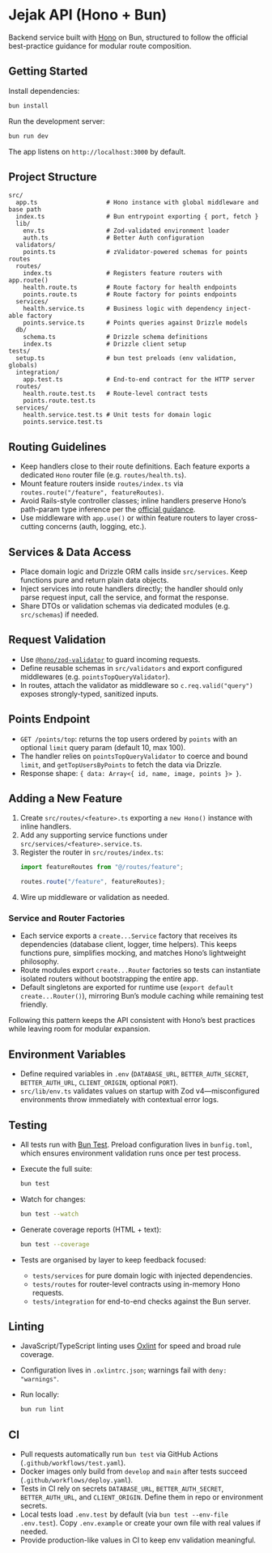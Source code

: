 # Jejak API (Hono + Bun)

Backend service built with [Hono](https://hono.dev/) on Bun, structured to follow the official best-practice guidance for modular route composition.

## Getting Started

Install dependencies:

```sh
bun install
```

Run the development server:

```sh
bun run dev
```

The app listens on `http://localhost:3000` by default.

## Project Structure

```
src/
  app.ts                   # Hono instance with global middleware and base path
  index.ts                 # Bun entrypoint exporting { port, fetch }
  lib/
    env.ts                 # Zod-validated environment loader
    auth.ts                # Better Auth configuration
  validators/
    points.ts              # zValidator-powered schemas for points routes
  routes/
    index.ts               # Registers feature routers with app.route()
    health.route.ts        # Route factory for health endpoints
    points.route.ts        # Route factory for points endpoints
  services/
    health.service.ts      # Business logic with dependency inject-able factory
    points.service.ts      # Points queries against Drizzle models
  db/
    schema.ts              # Drizzle schema definitions
    index.ts               # Drizzle client setup
tests/
  setup.ts                 # bun test preloads (env validation, globals)
  integration/
    app.test.ts            # End-to-end contract for the HTTP server
  routes/
    health.route.test.ts   # Route-level contract tests
    points.route.test.ts
  services/
    health.service.test.ts # Unit tests for domain logic
    points.service.test.ts
```

## Routing Guidelines

- Keep handlers close to their route definitions. Each feature exports a dedicated `Hono` router file (e.g. `routes/health.ts`).
- Mount feature routers inside `routes/index.ts` via `routes.route("/feature", featureRoutes)`.
- Avoid Rails-style controller classes; inline handlers preserve Hono’s path-param type inference per the [official guidance](https://hono.dev/docs/guides/best-practices).
- Use middleware with `app.use()` or within feature routers to layer cross-cutting concerns (auth, logging, etc.).

## Services & Data Access

- Place domain logic and Drizzle ORM calls inside `src/services`. Keep functions pure and return plain data objects.
- Inject services into route handlers directly; the handler should only parse request input, call the service, and format the response.
- Share DTOs or validation schemas via dedicated modules (e.g. `src/schemas`) if needed.

## Request Validation

- Use [`@hono/zod-validator`](https://github.com/honojs/middleware/tree/main/packages/zod-validator) to guard incoming requests.
- Define reusable schemas in `src/validators` and export configured middlewares (e.g. `pointsTopQueryValidator`).
- In routes, attach the validator as middleware so `c.req.valid("query")` exposes strongly-typed, sanitized inputs.

## Points Endpoint

- `GET /points/top`: returns the top users ordered by `points` with an optional `limit` query param (default 10, max 100).
- The handler relies on `pointsTopQueryValidator` to coerce and bound `limit`, and `getTopUsersByPoints` to fetch the data via Drizzle.
- Response shape: `{ data: Array<{ id, name, image, points }> }`.

## Adding a New Feature

1. Create `src/routes/<feature>.ts` exporting a `new Hono()` instance with inline handlers.
2. Add any supporting service functions under `src/services/<feature>.service.ts`.
3. Register the router in `src/routes/index.ts`:
   ```ts
   import featureRoutes from "@/routes/feature";

   routes.route("/feature", featureRoutes);
   ```
4. Wire up middleware or validation as needed.

### Service and Router Factories

- Each service exports a `create...Service` factory that receives its dependencies (database client, logger, time helpers). This keeps functions pure, simplifies mocking, and matches Hono’s lightweight philosophy.
- Route modules export `create...Router` factories so tests can instantiate isolated routers without bootstrapping the entire app.
- Default singletons are exported for runtime use (`export default create...Router()`), mirroring Bun’s module caching while remaining test friendly.

Following this pattern keeps the API consistent with Hono’s best practices while leaving room for modular expansion.

## Environment Variables

- Define required variables in `.env` (`DATABASE_URL`, `BETTER_AUTH_SECRET`, `BETTER_AUTH_URL`, `CLIENT_ORIGIN`, optional `PORT`).
- `src/lib/env.ts` validates values on startup with Zod v4—misconfigured environments throw immediately with contextual error logs.

## Testing

- All tests run with [Bun Test](https://bun.sh/docs/test). Preload configuration lives in `bunfig.toml`, which ensures environment validation runs once per test process.
- Execute the full suite:

  ```sh
  bun test
  ```

- Watch for changes:

  ```sh
  bun test --watch
  ```

- Generate coverage reports (HTML + text):

  ```sh
  bun test --coverage
  ```

- Tests are organised by layer to keep feedback focused:
  - `tests/services` for pure domain logic with injected dependencies.
  - `tests/routes` for router-level contracts using in-memory Hono requests.
  - `tests/integration` for end-to-end checks against the Bun server.

## Linting

- JavaScript/TypeScript linting uses [Oxlint](https://oxc.rs/docs/guide/usage/linter.html) for speed and broad rule coverage.
- Configuration lives in `.oxlintrc.json`; warnings fail with `deny: "warnings"`.
- Run locally:

  ```sh
  bun run lint
  ```

## CI

- Pull requests automatically run `bun test` via GitHub Actions (`.github/workflows/test.yaml`).
- Docker images only build from `develop` and `main` after tests succeed (`.github/workflows/deploy.yaml`).
- Tests in CI rely on secrets `DATABASE_URL`, `BETTER_AUTH_SECRET`, `BETTER_AUTH_URL`, and `CLIENT_ORIGIN`. Define them in repo or environment secrets.
- Local tests load `.env.test` by default (via `bun test --env-file .env.test`). Copy `.env.example` or create your own file with real values if needed.
- Provide production-like values in CI to keep env validation meaningful.
